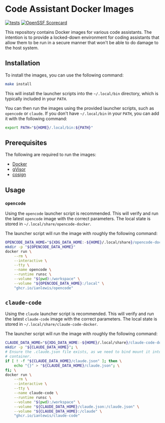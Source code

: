 # Code Assistant Docker Images

[![tests](https://github.com/ianlewis/coding-assistant-docker-images/actions/workflows/pre-submit.units.yml/badge.svg)](https://github.com/ianlewis/coding-assistant-docker-images/actions/workflows/pre-submit.units.yml)
[![OpenSSF Scorecard](https://api.securityscorecards.dev/projects/github.com/ianlewis/coding-assistant-docker-images/badge)](https://securityscorecards.dev/viewer/?uri=github.com%2Fianlewis%2Fcoding-assistant-docker-images)

This repository contains Docker images for various code assistants. The
intention is to provide a locked-down environment for coding assistants that
allow them to be run in a secure manner that won't be able to do damage to the
host system.

## Installation

To install the images, you can use the following command:

```bash
make install
```

This will install the launcher scripts into the `~/.local/bin` directory, which
is typically included in your `PATH`.

You can then run the images using the provided launcher scripts, such as
`opencode` or `claude`. If you don't have `~/.local/bin` in your `PATH`, you can
add it with the following command:

```bash
export PATH="${HOME}/.local/bin:${PATH}"
```

## Prerequisites

The following are required to run the images:

- [Docker](https://docs.docker.com/engine/install/)
- [gVisor](https://gvisor.dev/docs/user_guide/quick_start/docker/)
- [cosign](https://docs.sigstore.dev/cosign/system_config/installation/)

## Usage

### `opencode`

Using the `opencode` launcher script is recommended. This will verify and run
the latest `opencode` image with the correct parameters. The local state is
stored in `~/.local/share/opencode-docker`.

The launcher script will run the image with roughly the following command:

```bash
OPENCODE_DATA_HOME="${XDG_DATA_HOME:-${HOME}/.local/share}/opencode-docker"
mkdir -p "${OPENCODE_DATA_HOME}"
docker run \
    --rm \
    --interactive \
    --tty \
    --name opencode \
    --runtime runsc \
    --volume "$(pwd):/workspace" \
    --volume "${OPENCODE_DATA_HOME}:/local" \
    "ghcr.io/ianlewis/opencode"
```

## `claude-code`

Using the `claude` launcher script is recommended. This will verify and run
the latest `claude-code` image with the correct parameters. The local state is
stored in `~/.local/share/claude-code-docker`.

The launcher script will run the image with roughly the following command:

```bash
CLAUDE_DATA_HOME="${XDG_DATA_HOME:-${HOME}/.local/share}/claude-code-docker"
mkdir -p "${CLAUDE_DATA_HOME}"; \
# Ensure the .claude.json file exists, as we need to bind mount it into the
# container.
if [ ! -f "${CLAUDE_DATA_HOME}/claude.json" ]; then \
    echo "{}" > "${CLAUDE_DATA_HOME}/claude.json"; \
fi; \
docker run \
    --rm \
    --interactive \
    --tty \
    --name claude-code \
    --runtime runsc \
    --volume "$(pwd):/workspace" \
    --volume "${CLAUDE_DATA_HOME}/claude.json:/claude.json" \
    --volume "${CLAUDE_DATA_HOME}:/claude" \
    "ghcr.io/ianlewis/claude-code"
```
